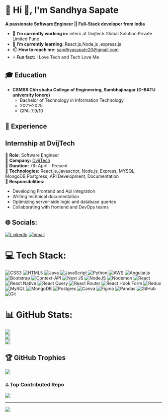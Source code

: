 # 💫 Hi 👋, I'm Sandhya Sapate
**A passionate Software Engineer || Full-Stack developer from India**

- 🔭 **I’m currently working in:** intern at Dvijtech Global Solution Private Limited Pune
- 🌱 **I’m currently learning:** React.js,Node.js ,express.js 
- 📫 **How to reach me:** sandhyasapate20@gmail.com
- ⚡ **Fun fact:** I Love Tech and Tech Love Me

## 🎓 Education

- **CSMSS Chh shahu College of Engineering, Sambhajinagar (D-BATU university lonere)**
  - Bachelor of Technology in Information Technology
  - 2021–2025
  - GPA: 7.9/10

## 💼 Experience
## Internship at DvijTech
🔹 **Role:** Software Engineer  
🔹 **Company:** [DvijTech](https://dvijtech.com/)  
🔹 **Duration:** 7th April - Present  
🔹 **Technologies:** React.js,Javascript, Node.js, Express, MYSQL, MongoDB,Postgress, API Development, Documentation  
🔹 **Responsibilities:**
  - Developing Frontend and Api integration
  - Writing technical documentation
  - Optimizing server-side logic and database queries
  - Collaborating with frontend and DevOps teams


## 🌐 Socials:
[![LinkedIn](https://img.shields.io/badge/LinkedIn-%230077B5.svg?logo=linkedin&logoColor=white)](https://linkedin.com/in/https://www.linkedin.com/in/sandhya-sapate-b45899250)  [![email](https://img.shields.io/badge/Email-D14836?logo=gmail&logoColor=white)](mailto:sandhyasapate20@gmail.com) 

# 💻 Tech Stack:
![CSS3](https://img.shields.io/badge/css3-%231572B6.svg?style=for-the-badge&logo=css3&logoColor=white) ![HTML5](https://img.shields.io/badge/html5-%23E34F26.svg?style=for-the-badge&logo=html5&logoColor=white) ![Java](https://img.shields.io/badge/java-%23ED8B00.svg?style=for-the-badge&logo=openjdk&logoColor=white) ![JavaScript](https://img.shields.io/badge/javascript-%23323330.svg?style=for-the-badge&logo=javascript&logoColor=%23F7DF1E) ![Python](https://img.shields.io/badge/python-3670A0?style=for-the-badge&logo=python&logoColor=ffdd54) ![AWS](https://img.shields.io/badge/AWS-%23FF9900.svg?style=for-the-badge&logo=amazon-aws&logoColor=white) ![Angular.js](https://img.shields.io/badge/angular.js-%23E23237.svg?style=for-the-badge&logo=angularjs&logoColor=white) ![Bootstrap](https://img.shields.io/badge/bootstrap-%238511FA.svg?style=for-the-badge&logo=bootstrap&logoColor=white) ![Context-API](https://img.shields.io/badge/Context--Api-000000?style=for-the-badge&logo=react) ![Next JS](https://img.shields.io/badge/Next-black?style=for-the-badge&logo=next.js&logoColor=white) ![NodeJS](https://img.shields.io/badge/node.js-6DA55F?style=for-the-badge&logo=node.js&logoColor=white) ![Nodemon](https://img.shields.io/badge/NODEMON-%23323330.svg?style=for-the-badge&logo=nodemon&logoColor=%BBDEAD) ![React](https://img.shields.io/badge/react-%2320232a.svg?style=for-the-badge&logo=react&logoColor=%2361DAFB) ![React Native](https://img.shields.io/badge/react_native-%2320232a.svg?style=for-the-badge&logo=react&logoColor=%2361DAFB) ![React Query](https://img.shields.io/badge/-React%20Query-FF4154?style=for-the-badge&logo=react%20query&logoColor=white) ![React Router](https://img.shields.io/badge/React_Router-CA4245?style=for-the-badge&logo=react-router&logoColor=white) ![React Hook Form](https://img.shields.io/badge/React%20Hook%20Form-%23EC5990.svg?style=for-the-badge&logo=reacthookform&logoColor=white) ![Redux](https://img.shields.io/badge/redux-%23593d88.svg?style=for-the-badge&logo=redux&logoColor=white) ![MySQL](https://img.shields.io/badge/mysql-4479A1.svg?style=for-the-badge&logo=mysql&logoColor=white) ![MongoDB](https://img.shields.io/badge/MongoDB-%234ea94b.svg?style=for-the-badge&logo=mongodb&logoColor=white) ![Postgres](https://img.shields.io/badge/postgres-%23316192.svg?style=for-the-badge&logo=postgresql&logoColor=white) ![Canva](https://img.shields.io/badge/Canva-%2300C4CC.svg?style=for-the-badge&logo=Canva&logoColor=white) ![Figma](https://img.shields.io/badge/figma-%23F24E1E.svg?style=for-the-badge&logo=figma&logoColor=white) ![Pandas](https://img.shields.io/badge/pandas-%23150458.svg?style=for-the-badge&logo=pandas&logoColor=white) ![GitHub](https://img.shields.io/badge/github-%23121011.svg?style=for-the-badge&logo=github&logoColor=white) ![Git](https://img.shields.io/badge/git-%23F05033.svg?style=for-the-badge&logo=git&logoColor=white)

# 📊 GitHub Stats:
![](https://github-readme-stats.vercel.app/api?username=sapatesandhya&theme=dark&hide_border=false&include_all_commits=true&count_private=false)<br/>
![](https://nirzak-streak-stats.vercel.app/?user=sapatesandhya&theme=dark&hide_border=false)<br/>
![](https://github-readme-stats.vercel.app/api/top-langs/?username=sapatesandhya&theme=dark&hide_border=false&include_all_commits=true&count_private=false&layout=compact)

## 🏆 GitHub Trophies
![](https://github-profile-trophy.vercel.app/?username=sapatesandhya&theme=radical&no-frame=false&no-bg=true&margin-w=4)

### 🔝 Top Contributed Repo
![](https://github-contributor-stats.vercel.app/api?username=sapatesandhya&limit=5&theme=dark&combine_all_yearly_contributions=true)

---
[![](https://visitcount.itsvg.in/api?id=sapatesandhya&icon=0&color=0)](https://visitcount.itsvg.in)

<!-- Proudly created with GPRM ( https://gprm.itsvg.in ) -->
